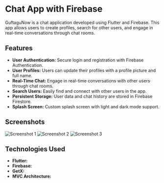 # Chat App with Firebase

GuftaguNow is a chat application developed using Flutter and Firebase. This app allows users to create profiles, search for other users, and engage in real-time conversations through chat rooms.

## Features

- **User Authentication:** Secure login and registration with Firebase Authentication.
- **User Profiles:** Users can update their profiles with a profile picture and full name.
- **Real-Time Chat:** Engage in real-time conversations with other users through chat rooms.
- **Search Users:** Easily find and connect with other users in the app.
- **Persistent Storage:** User data and chat history are stored in Firebase Firestore.
- **Splash Screen:** Custom splash screen with light and dark mode support.

## Screenshots

![Screenshot 1](path/to/screenshot1.png)
![Screenshot 2](path/to/screenshot2.png)
![Screenshot 3](path/to/screenshot3.png)

## Technologies Used

- **Flutter:** 
- **Firebase:**
- **GetX:** 
- **MVC Architecture:** 

